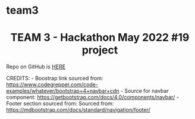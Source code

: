 # team3
<h1 align="center">TEAM 3 - Hackathon May 2022 #19 project</h1>

Repo on GitHub is <a href="https://github.com/CI-Team3/team3" target="_blank" rel="noopener">HERE</a>

CREDITS:
    - Boostrap link sourced from: https://www.codegrepper.com/code-examples/whatever/bootstrap+4+navbar+cdn
    - Source for navbar component: https://getbootstrap.com/docs/4.0/components/navbar/
    - Footer section sourced from: Sourced from: https://mdbootstrap.com/docs/standard/navigation/footer/